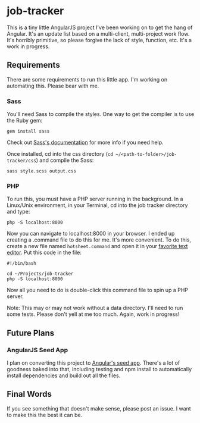job-tracker
===========

This is a tiny little AngularJS project I've been working on to get the hang of Angular. It's an update list based on a multi-client, multi-project work flow. It's horribly primitive, so please forgive the lack of style, function, etc. It's a work in progress.

## Requirements

There are some requirements to run this little app. I'm working on automating this. Please bear with me.

### Sass

You'll need Sass to compile the styles. One way to get the compiler is to use the Ruby gem:

`gem install sass`

Check out [Sass's documentation](http://sass-lang.com/documentation/) for more info if you need help.

Once installed, cd into the css directory (`cd ~/<path-to-folder>/job-tracker/css`) and compile the Sass:

`sass style.scss output.css`

### PHP

To run this, you must have a PHP server running in the background. In a Linux/Unix environment, in your Terminal, cd into the job tracker directory and type:

`php -S localhost:8000`

Now you can navigate to localhost:8000 in your browser. I ended up creating a .command file to do this for me. It's more convenient. To do this, create a new file named `hotsheet.command` and open it in your [favorite text editor](http://www.sublimetext.com). Put this code in the file:

````
#!/bin/bash

cd ~/Projects/job-tracker
php -S localhost:8000
````

Now all you need to do is double-click this command file to spin up a PHP server.

Note: This may or may not work without a data directory. I'll need to run some tests. Please don't yell at me too much. Again, work in progress!

## Future Plans

### AngularJS Seed App

I plan on converting this project to [Angular's seed app](https://github.com/angular/angular-seed). There's a lot of goodness baked into that, including testing and npm install to automatically install dependencies and build out all the files.

## Final Words

If you see something that doesn't make sense, please post an issue. I want to make this the best it can be.